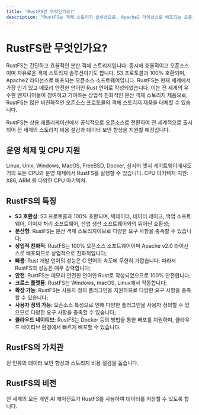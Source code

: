 ```yaml
---
title: "RustFS란 무엇인가요?"
description: "RustFS는 객체 스토리지 솔루션으로, Apache2 라이선스로 배포되는 오픈소스 분산 객체 스토리지입니다."
---
```


# RustFS란 무엇인가요?

RustFS는 간단하고 효율적인 분산 객체 스토리지입니다.
동시에 효율적이고 오픈소스이며 자유로운 객체 스토리지 솔루션이기도 합니다. S3 프로토콜과 100% 호환되며, Apache2 라이선스로 배포되는 오픈소스 소프트웨어입니다. RustFS는 현재 세계에서 가장 인기 있고 메모리 안전한 언어인 Rust 언어로 작성되었습니다.
이는 전 세계의 우수한 엔지니어들이 참여하고 기여하는 상업적 친화적인 분산 객체 스토리지 제품으로, RustFS는 많은 비친화적인 오픈소스 프로토콜의 객체 스토리지 제품을 대체할 수 있습니다.

RustFS는 상용 애플리케이션에서 공식적으로 오픈소스로 전환하여 전 세계적으로 출시되어 전 세계의 스토리지 비용 절감과 데이터 보안 향상을 지원할 예정입니다.

## 운영 체제 및 CPU 지원

Linux, Unix, Windows, MacOS, FreeBSD, Docker, 심지어 엣지 게이트웨이에서도 거의 모든 CPU와 운영 체제에서 RustFS를 실행할 수 있습니다.
CPU 아키텍처 지원: X86, ARM 등 다양한 CPU 아키텍처.

## RustFS의 특징

- **S3 호환성**: S3 프로토콜과 100% 호환되며, 빅데이터, 데이터 레이크, 백업 소프트웨어, 이미지 처리 소프트웨어, 산업 생산 소프트웨어와의 뛰어난 호환성;
- **분산형**: RustFS는 분산 객체 스토리지이므로 다양한 요구 사항을 충족할 수 있습니다;
- **상업적 친화적**: RustFS는 100% 오픈소스 소프트웨어이며 Apache v2.0 라이선스로 배포되므로 상업적으로 친화적입니다;
- **빠름**: Rust 개발 언어의 성능은 C 언어의 속도에 무한히 가깝습니다. 따라서 RustFS의 성능은 매우 강력합니다;
- **안전**: RustFS는 메모리 안전한 언어인 Rust로 작성되었으므로 100% 안전합니다;
- **크로스 플랫폼**: RustFS는 Windows, macOS, Linux에서 작동합니다;
- **확장 가능**: RustFS는 사용자 정의 플러그인을 지원하므로 다양한 요구 사항을 충족할 수 있습니다;
- **사용자 정의 가능**: 오픈소스 특성으로 인해 다양한 플러그인을 사용자 정의할 수 있으므로 다양한 요구 사항을 충족할 수 있습니다;
- **클라우드 네이티브**: RustFS는 Docker 등의 방법을 통한 배포를 지원하며, 클라우드 네이티브 환경에서 빠르게 배포할 수 있습니다.

## RustFS의 가치관

전 인류의 데이터 보안 향상과 스토리지 비용 절감을 돕습니다.

## RustFS의 비전

전 세계의 모든 개인 AI 에이전트가 RustFS를 사용하여 데이터를 저장할 수 있도록 합니다.